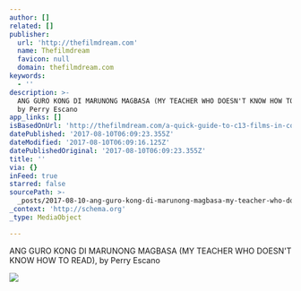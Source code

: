 ```yaml
---
author: []
related: []
publisher:
  url: 'http://thefilmdream.com'
  name: Thefilmdream
  favicon: null
  domain: thefilmdream.com
keywords:
  - ''
description: >-
  ANG GURO KONG DI MARUNONG MAGBASA (MY TEACHER WHO DOESN'T KNOW HOW TO READ),
  by Perry Escano
app_links: []
isBasedOnUrl: 'http://thefilmdream.com/a-quick-guide-to-c13-films-in-competition.html'
datePublished: '2017-08-10T06:09:23.355Z'
dateModified: '2017-08-10T06:09:16.125Z'
datePublishedOriginal: '2017-08-10T06:09:23.355Z'
title: ''
via: {}
inFeed: true
starred: false
sourcePath: >-
  _posts/2017-08-10-ang-guro-kong-di-marunong-magbasa-my-teacher-who-doesnt-kn.md
_context: 'http://schema.org'
_type: MediaObject

---
```

<article style=""><p>ANG GURO KONG DI MARUNONG MAGBASA (MY TEACHER WHO DOESN'T KNOW HOW TO READ), by Perry Escano</p><img src="http://thefilmdream.com/image/124688637.jpg" /></article>